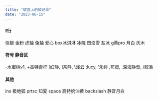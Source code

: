 ```yaml
---
title: "键盘上的轴记录"
date: "2023-06-15"
---
```


#### f行
快银 金粉 虎轴 兔轴 
爱心 box冰淇淋 冰魄 烈焰雪 
盐冰 g黄pro 月白 灰木 

#### 符号 静音区
\-水蜜桃v1, \+高特青柠
\[红静, \]茶静, \\浅云 
;lucy, '朱绯 
,煎蛋, .深海静音, /鲸落 

#### 其他
ins 极地狐
prtsc 知夏
space 高特奶油黄 
backslash 静音月白

